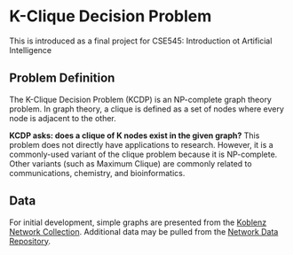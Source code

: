 # K-Clique Decision Problem
This is introduced as a final project for CSE545: Introduction ot Artificial Intelligence

## Problem Definition
The K-Clique Decision Problem (KCDP) is an NP-complete graph theory problem. 
In graph theory, a clique is defined as a set of nodes where every node is adjacent to the other.

**KCDP asks: does a clique of K nodes exist in the given graph?** 
This problem does not directly have applications to research. 
However, it is a commonly-used variant of the clique problem because it is NP-complete.
Other variants (such as Maximum Clique) are commonly related to communications, chemistry, and bioinformatics.

## Data
For initial development, simple graphs are presented from the [Koblenz Network Collection](http://konect.cc/).
Additional data may be pulled from the [Network Data Repository](https://networkrepository.com/index.php).

